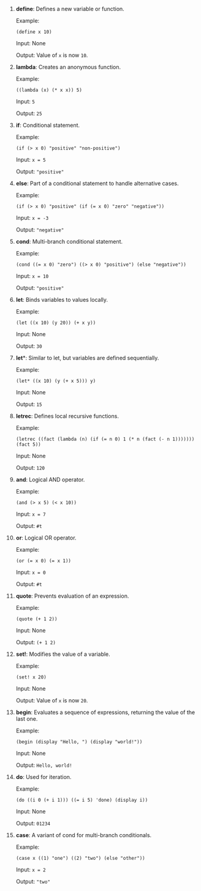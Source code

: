 1. **define**: Defines a new variable or function.

    Example:
   
   ```(define x 10)```
   
   Input: None
   
   Output: Value of `x` is now `10`.

2. **lambda**: Creates an anonymous function.
 
   Example:

    ```((lambda (x) (* x x)) 5)```

   Input: `5`

   Output: `25`

3. **if**: Conditional statement.

   Example:

   ```(if (> x 0) "positive" "non-positive")```

   Input: `x = 5`

   Output: `"positive"`

4. **else**: Part of a conditional statement to handle alternative cases.

   Example:

   ```(if (> x 0) "positive" (if (= x 0) "zero" "negative"))```

   Input: `x = -3`

   Output: `"negative"`

5. **cond**: Multi-branch conditional statement.

   Example:

   ```(cond ((= x 0) "zero") ((> x 0) "positive") (else "negative"))```

   Input: `x = 10`

   Output: `"positive"`

6. **let**: Binds variables to values locally.

   Example:

   ```(let ((x 10) (y 20)) (+ x y))```
   
   Input: None
   
   Output: `30`

7. **let***: Similar to let, but variables are defined sequentially.

   Example:

   ```(let* ((x 10) (y (+ x 5))) y)```
   
   Input: None
   
   Output: `15`

8. **letrec**: Defines local recursive functions.

   Example:
   
   ```(letrec ((fact (lambda (n) (if (= n 0) 1 (* n (fact (- n 1))))))) (fact 5))```
   
   Input: None
   
   Output: `120`

9. **and**: Logical AND operator.

   Example:
   
   ```(and (> x 5) (< x 10))```
   
   Input: `x = 7`
   
   Output: `#t`

10. **or**: Logical OR operator.

     Example:

    ```(or (= x 0) (= x 1))```

    Input: `x = 0`

    Output: `#t`

11. **quote**: Prevents evaluation of an expression.

    Example:

    ```(quote (+ 1 2))```

    Input: None

    Output: `(+ 1 2)`

12. **set!**: Modifies the value of a variable.

    Example:

    ```(set! x 20)```

    Input: None

    Output: Value of `x` is now `20`.

13. **begin**: Evaluates a sequence of expressions, returning the value of the last one.

    Example:

    ```(begin (display "Hello, ") (display "world!"))```

    Input: None

    Output: `Hello, world!`

14. **do**: Used for iteration.

    Example:

    ```(do ((i 0 (+ i 1))) ((= i 5) 'done) (display i))```

    Input: None

    Output: `01234`

15. **case**: A variant of cond for multi-branch conditionals.

    Example:

    ```(case x ((1) "one") ((2) "two") (else "other"))```

    Input: `x = 2`

    Output: `"two"`
